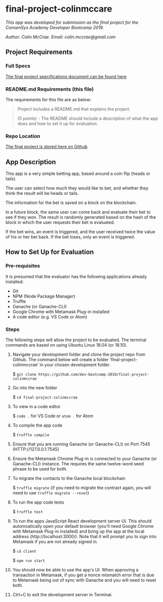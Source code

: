 # final-project-colinmccare
_This app was developed for submission as the final project for the ConsenSys Academy Developer Bootcamp 2019._

_Author: Colin McCrae. Email: colin.mccrae@gmail.com_


## Project Requirements
### Full Specs
[The final project specifications document can be found here](https://docs.google.com/document/d/1D45CGqge6De-i-8X6IkIhzNHb9UYWA79Zb30sZsfBoQ/edit "ConsenSys Academy Developer Program - Final Project Specs")

### README.md Requirements (this file)
The requirements for this file are as below:

> Project includes a README.md that explains the project.
> 
> (5 points) - The README should include a description of what the app does and how to set it up for evaluation.

### Repo Location
[The final project is stored here on Github](https://github.com/dev-bootcamp-2019/final-project-colinmccrae "Github - Final Project: colinmccrae")

## App Description
This app is a very simple betting app, based around a coin flip (heads or tails).

The user can select how much they would like to bet, and whether they think the result will be heads or tails.

The information for the bet is saved on a block on the blockchain.

In a future block, the same user can come back and evaluate their bet to see if they won. The result is randomly generated based on the hash of the block in which the user requests their bet is evaluated.

If the bet wins, an event is triggered, and the user received twice the value of his or her bet back. If the bet loses, only an event is triggered.

## How to Set Up for Evaluation
### Pre-requisites
 It is presumed that the evaluator has the following applications already installed:
+ Git
+ NPM (Node Package Manager)
+ Truffle
+ Ganache (or Ganache-CLI)
+ Google Chrome with Metamask Plug-in installed
+ A code editor (e.g. VS Code or Atom)

### Steps
The following steps will allow the project to be evaluated. The terminal commands are based on using Ubuntu Linux 18.04 (or 18.10).

1. Navigate your development folder and clone the project repo from Github. The command below will create a folder 'final-project-colinmccrae' in your chosen development folder. 

   $ `git clone https://github.com/dev-bootcamp-2019/final-project-colinmccrae`

2. Go into the new folder 

   $ `cd final-project-colinmccrae`

3. To view in a code editor 

   $ `code .` for VS Code or `atom .` for Atom

4. To compile the app code

   $ `truffle compile`

5. Ensure that you are running Ganache (or Ganache-CLI) on Port 7545 (HTTP://127.0.0.1:7545)

6. Ensure the Metamask Chrome Plug-in is connected to your Ganache (or Ganache-CLI) instance. The requires the same twelve-word seed phrase to be used for both.

7. To migrate the contacts to the Ganache local blockchain

   $ `truffle migrate` (if you need to migrate the contract again, you will  need to use `truffle migrate --reset`)

8. To run the app code tests

   $ `truffle test`

9. To run the apps JavaScript React development server UI. This should automoatically open your default browser (you'll need Google Chrome with Metamask Plug-in installed) and bring up the app at the local address (http://localhost:3000/). Note that it will prompt you to sign into Metamask if you are not already signed in. 

   $ `cd client`
   
   $ `npm run start`

10. You should now be able to use the app's UI. When approving a transaction in Metamask, if you get a nonce mismatch error that is due to Metamask being out of sync with Ganache and you will need to reset both.

11. Ctrl+C to exit the development server in Terminal.
